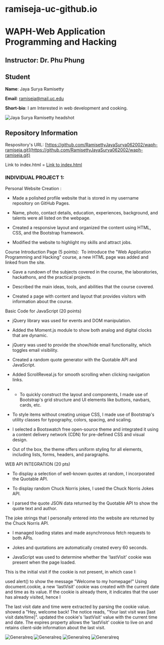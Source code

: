 # ramiseja-uc-github.io

# WAPH-Web Application Programming and Hacking

## Instructor: Dr. Phu Phung

## Student

**Name**: Jaya Surya Ramisetty

**Email**: ramiseja@mail.uc.edu

**Short-bio**: I am Interested in web development and cooking. 

![Jaya Surya Ramisetty headshot](/img/Headshot.jpeg)



## Repository Information

Respository's URL: [https://github.com/RamisettyJayaSurya062002/waph-ramiseja.git](https://github.com/RamisettyJayaSurya062002/waph-ramiseja.git)

Link to index.html = [Link to index.html](https://github.com/RamisettyJayaSurya062002/ramiseja-uc-github.io/blob/main/index.html)



### INDIVIDUAL PROJECT 1:

Personal Website Creation :

- Made a polished profile website that is stored in my username repository on GitHub Pages. 

- Name, photo, contact details, education, experiences, background, and talents were all listed on the webpage.

- Created a responsive layout and organized the content using HTML, CSS, and the Bootstrap framework.

- Modified the website to highlight my skills and attract jobs.

Course Introduction Page (5 points): 
To introduce the "Web Application Programming and Hacking" course, a new HTML page was added and linked from the site.

- Gave a rundown of the subjects covered in the course, the laboratories, hackathons, and the practical projects. 

- Described the main ideas, tools, and abilities that the course covered.

- Created a page with content and layout that provides visitors with information about the course.

Basic Code for JavaScript (20 points)

- jQuery library was used for events and DOM manipulation.

- Added the Moment.js module to show both analog and digital clocks that are dynamic. 

- jQuery was used to provide the show/hide email functionality, which toggles email visibility.

- Created a random quote generator with the Quotable API and JavaScript.

- Added ScrollReveal.js for smooth scrolling when clicking navigation links.

- - To quickly construct the layout and components, I made use of Bootstrap's grid structure and UI elements like buttons, navbars, cards, etc.

- To style items without creating unique CSS, I made use of Bootstrap's utility classes for typography, colors, spacing, and scaling.

- I selected a Bootswatch free open-source theme and integrated it using a content delivery network (CDN) for pre-defined CSS and visual design.

- Out of the box, the theme offers uniform styling for all elements, including lists, forms, headers, and paragraphs.



WEB API INTEGRATION (20 pts)

- To display a selection of well-known quotes at random, I incorporated the Quotable API.

- To display random Chuck Norris jokes, I used the Chuck Norris Jokes API. 

- I parsed the quote JSON data returned by the Quotable API to show the quote text and author.

The joke strings that I personally entered into the website are returned by the Chuck Norris API.

- I managed loading states and made asynchronous fetch requests to both APIs.

- Jokes and quotations are automatically created every 60 seconds.
- JavaScript was used to determine whether the 'lastVisit' cookie was present when the page loaded.

This is the initial visit if the cookie is not present, in which case I:

used alert() to show the message "Welcome to my homepage!"
Using document.cookie, a new 'lastVisit' cookie was created with the current date and time as its value.
If the cookie is already there, it indicates that the user has already visited, hence I

The last visit date and time were extracted by parsing the cookie value.
showed a "Hey, welcome back! The notice reads, "Your last visit was [last visit date/time]".
updated the cookie's 'lastVisit' value with the current time and date.
The expires property allows the 'lastVisit' cookie to live on and retains client-side information about the last visit.



   ![Generalreq](img/S1.png)
   ![Generalreq](img/S2.png)
   ![Generalreq](img/S3.png)
   ![Generalreq](img/S4.png)
